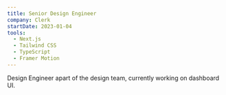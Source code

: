 ```yaml
---
title: Senior Design Engineer
company: Clerk
startDate: 2023-01-04
tools:
  - Next.js
  - Tailwind CSS
  - TypeScript
  - Framer Motion
---
```


Design Engineer apart of the design team, currently working on dashboard UI.
